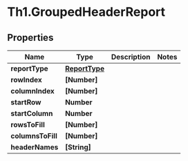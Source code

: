 # Th1.GroupedHeaderReport

## Properties

Name | Type | Description | Notes
------------ | ------------- | ------------- | -------------
**reportType** | [**ReportType**](ReportType.md) |  | 
**rowIndex** | **[Number]** |  | 
**columnIndex** | **[Number]** |  | 
**startRow** | **Number** |  | 
**startColumn** | **Number** |  | 
**rowsToFill** | **[Number]** |  | 
**columnsToFill** | **[Number]** |  | 
**headerNames** | **[String]** |  | 


